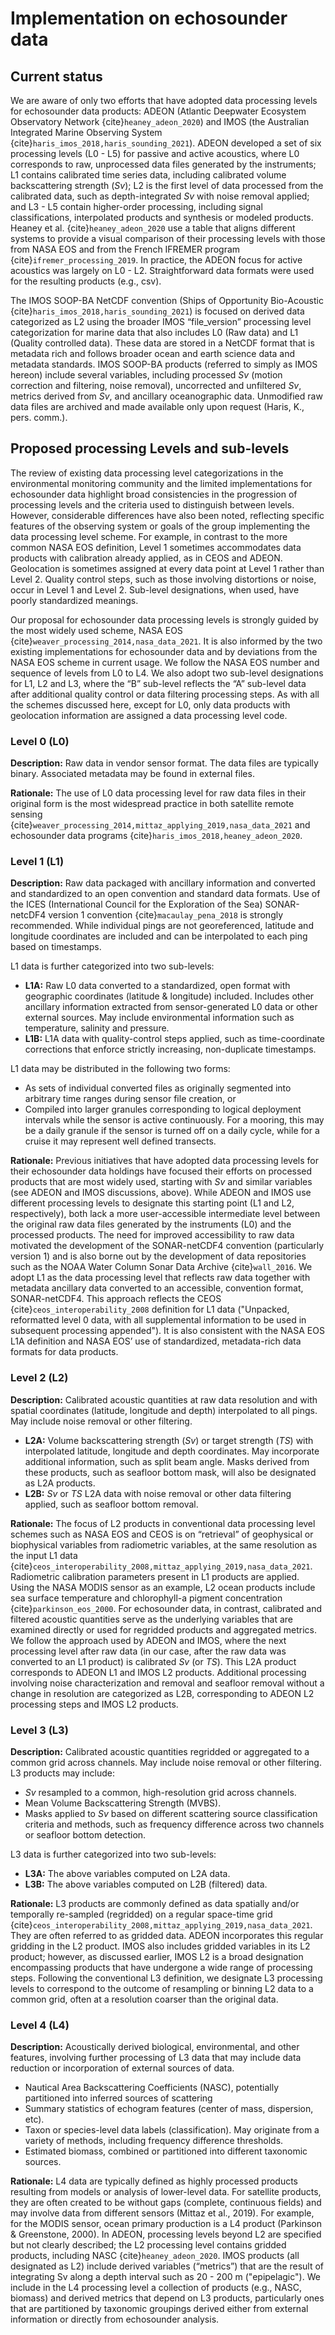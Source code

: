 # Implementation on echosounder data

## Current status

We are aware of only two efforts that have adopted data processing levels for echosounder data products: ADEON (Atlantic Deepwater Ecosystem Observatory Network {cite}`heaney_adeon_2020`) and IMOS (the Australian Integrated Marine Observing System {cite}`haris_imos_2018,haris_sounding_2021`). ADEON developed a set of six processing levels (L0 - L5) for passive and active acoustics, where L0 corresponds to raw, unprocessed data files generated by the instruments; L1 contains calibrated time series data, including calibrated volume backscattering strength (_Sv_); L2 is the first level of data processed from the calibrated data, such as depth-integrated _Sv_ with noise removal applied; and L3 - L5 contain higher-order processing, including signal classifications, interpolated products and synthesis or modeled products. Heaney et al. {cite}`heaney_adeon_2020` use a table that aligns different systems to provide a visual comparison of their processing levels with those from NASA EOS and from the French IFREMER program {cite}`ifremer_processing_2019`. In practice, the ADEON focus for active acoustics was largely on L0 - L2. Straightforward data formats were used for the resulting products (e.g., csv).

The IMOS SOOP-BA NetCDF convention (Ships of Opportunity Bio-Acoustic {cite}`haris_imos_2018,haris_sounding_2021`) is focused on derived data categorized as L2 using the broader IMOS “file_version” processing level categorization for marine data that also includes L0 (Raw data) and L1 (Quality controlled data). These data are stored in a NetCDF format that is metadata rich and follows broader ocean and earth science data and metadata standards. IMOS SOOP-BA products (referred to simply as IMOS hereon) include several variables, including processed _Sv_ (motion correction and filtering, noise removal), uncorrected and unfiltered _Sv_, metrics derived from _Sv_, and ancillary oceanographic data. Unmodified raw data files are archived and made available only upon request (Haris, K., pers. comm.).


## Proposed processing Levels and sub-levels

The review of existing data processing level categorizations in the environmental monitoring community and the limited implementations for echosounder data highlight broad consistencies in the progression of processing levels and the criteria used to distinguish between levels. However, considerable differences have also been noted, reflecting specific features of the observing system or goals of the group implementing the data processing level scheme. For example, in contrast to the more common NASA EOS definition, Level 1 sometimes accommodates data products with calibration already applied, as in CEOS and ADEON. Geolocation is sometimes assigned at every data point at Level 1 rather than Level 2. Quality control steps, such as those involving distortions or noise, occur in Level 1 and Level 2. Sub-level designations, when used, have poorly standardized meanings.

Our proposal for echosounder data processing levels is strongly guided by the most widely used scheme, NASA EOS {cite}`weaver_processing_2014,nasa_data_2021`. It is also informed by the two existing implementations for echosounder data and by deviations from the NASA EOS scheme in current usage. We follow the NASA EOS number and sequence of levels from L0 to L4. We also adopt two sub-level designations for L1, L2 and L3, where the “B” sub-level reflects the “A” sub-level data after additional quality control or data filtering processing steps. As with all the schemes discussed here, except for L0, only data products with geolocation information are assigned a data processing level code.


### Level 0 (L0)

**Description:** Raw data in vendor sensor format. The data files are typically binary. Associated metadata may be found in external files.

**Rationale:** The use of L0 data processing level for raw data files in their original form is the most widespread practice in both satellite remote sensing {cite}`weaver_processing_2014,mittaz_applying_2019,nasa_data_2021` and echosounder data programs {cite}`haris_imos_2018,heaney_adeon_2020`.


### Level 1 (L1)

**Description:** Raw data packaged with ancillary information and converted and standardized to an open convention and standard data formats. Use of the ICES (International Council for the Exploration of the Sea) SONAR-netcDF4 version 1 convention {cite}`macaulay_pena_2018` is strongly recommended. While individual pings are not georeferenced, latitude and longitude coordinates are included and can be interpolated to each ping based on timestamps.

L1 data is further categorized into two sub-levels:

- **L1A:** Raw L0 data converted to a standardized, open format with geographic coordinates (latitude & longitude) included. Includes other ancillary information extracted from sensor-generated L0 data or other external sources. May include environmental information such as temperature, salinity and pressure. 
- **L1B:** L1A data with quality-control steps applied, such as time-coordinate corrections that enforce strictly increasing, non-duplicate timestamps.

L1 data may be distributed in the following two forms:

- As sets of individual converted files as originally segmented into arbitrary time ranges during sensor file creation, or
- Compiled into larger granules corresponding to logical deployment intervals while the sensor is active continuously. For a mooring, this may be a daily granule if the sensor is turned off on a daily cycle, while for a cruise it may represent well defined transects.

**Rationale:** Previous initiatives that have adopted data processing levels for their echosounder data holdings have focused their efforts on processed products that are most widely used, starting with _Sv_ and similar variables (see ADEON and IMOS discussions, above). While ADEON and IMOS use different processing levels to designate this starting point (L1 and L2, respectively), both lack a more user-accessible intermediate level between the original raw data files generated by the instruments (L0) and the processed products. The need for improved accessibility to raw data motivated the development of the SONAR-netCDF4 convention (particularly version 1) and is also borne out by the development of data repositories such as the NOAA Water Column Sonar Data Archive {cite}`wall_2016`. We adopt L1 as the data processing level that reflects raw data together with metadata ancillary data converted to an accessible, convention format, SONAR-netCDF4. This approach reflects the CEOS {cite}`ceos_interoperability_2008` definition for L1 data ("Unpacked, reformatted level 0 data, with all supplemental information to be used in subsequent processing appended"). It is also consistent with the NASA EOS L1A definition and NASA EOS’ use of standardized, metadata-rich data formats for data products.


### Level 2 (L2)

**Description:** Calibrated acoustic quantities at raw data resolution and with spatial coordinates (latitude, longitude and depth) interpolated to all pings. May include noise removal or other filtering.

- **L2A:** Volume backscattering strength (_Sv_) or target strength (_TS_) with interpolated latitude, longitude and depth coordinates. May incorporate additional information, such as split beam angle. Masks derived from these products, such as seafloor bottom mask, will also be designated as L2A products.
- **L2B:** _Sv_ or _TS_ L2A data with noise removal or other data filtering applied, such as seafloor bottom removal.

**Rationale:** The focus of L2 products in conventional data processing level schemes such as NASA EOS and CEOS is on “retrieval” of geophysical or biophysical variables from radiometric variables, at the same resolution as the input L1 data {cite}`ceos_interoperability_2008,mittaz_applying_2019,nasa_data_2021`. Radiometric calibration parameters present in L1 products are applied. Using the NASA MODIS sensor as an example, L2 ocean products include sea surface temperature and chlorophyll-a pigment concentration {cite}`parkinson_eos_2000`. For echosounder data, in contrast, calibrated and filtered acoustic quantities serve as the underlying variables that are examined directly or used for regridded products and aggregated metrics. We follow the approach used by ADEON and IMOS, where the next processing level after raw data (in our case, after the raw data was converted to an L1 product) is calibrated _Sv_ (or _TS_). This L2A product corresponds to ADEON L1 and IMOS L2 products. Additional processing involving noise characterization and removal and seafloor removal without a change in resolution are categorized as L2B, corresponding to ADEON L2 processing steps and IMOS L2 products.


### Level 3 (L3)

**Description:** Calibrated acoustic quantities regridded or aggregated to a common grid across channels. May include noise removal or other filtering. L3 products may include:

- _Sv_ resampled to a common, high-resolution grid across channels.
- Mean Volume Backscattering Strength (MVBS).
- Masks applied to _Sv_ based on different scattering source classification criteria and methods, such as frequency difference across two channels or seafloor bottom detection.

L3 data is further categorized into two sub-levels:

- **L3A:** The above variables computed on L2A data.
- **L3B:** The above variables computed on L2B (filtered) data.

**Rationale:** L3 products are commonly defined as data spatially and/or temporally re-sampled (regridded) on a regular space-time grid {cite}`ceos_interoperability_2008,mittaz_applying_2019,nasa_data_2021`. They are often referred to as gridded data. ADEON incorporates this regular gridding in the L2 product. IMOS also includes gridded variables in its L2 product; however, as discussed earlier, IMOS L2 is a broad designation encompassing products that have undergone a wide range of processing steps. Following the conventional L3 definition, we designate L3 processing levels to correspond to the outcome of resampling or binning L2 data to a common grid, often at a resolution coarser than the original data.


### Level 4 (L4)

**Description:** Acoustically derived biological, environmental, and other features, involving further processing of L3 data that may include data reduction or incorporation of external sources of data.

- Nautical Area Backscattering Coefficients (NASC), potentially partitioned into inferred sources of scattering
- Summary statistics of echogram features (center of mass, dispersion, etc).
- Taxon or species-level data labels (classification). May originate from a variety of methods, including frequency difference thresholds.
- Estimated biomass, combined or partitioned into different taxonomic sources.

**Rationale:** L4 data are typically defined as highly processed products resulting from models or analysis of lower-level data. For satellite products, they are often created to be without gaps (complete, continuous fields) and may involve data from different sensors (Mittaz et al., 2019). For example, for the MODIS sensor, ocean primary production is a L4 product (Parkinson & Greenstone, 2000). In ADEON, processing levels beyond L2 are specified but not clearly described; the L2 processing level contains gridded products, including NASC {cite}`heaney_adeon_2020`. IMOS products (all designated as L2) include derived variables (“metrics”) that are the result of integrating Sv along a depth interval such as 20 - 200 m ("epipelagic"). We include in the L4 processing level a collection of products (e.g., NASC, biomass) and derived metrics that depend on L3 products, particularly ones that are partitioned by taxonomic groupings derived either from external information or directly from echosounder analysis.
